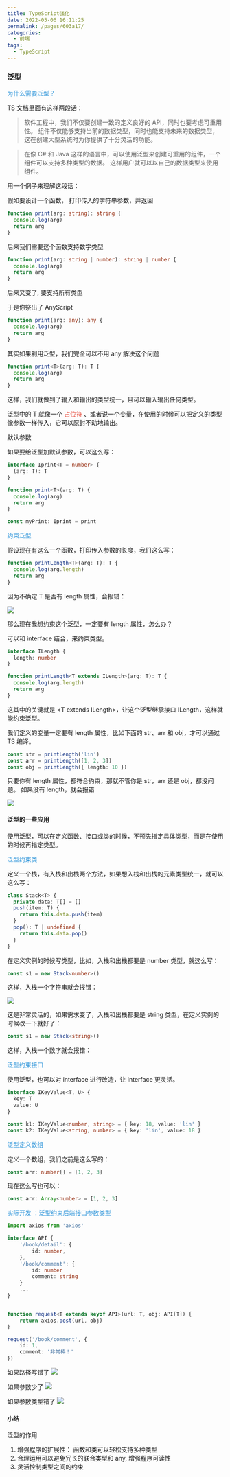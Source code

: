 ```yaml
---
title: TypeScript强化
date: 2022-05-06 16:11:25
permalink: /pages/603a17/
categories:
  - 前端
tags:
  - TypeScript
---
```


### 泛型

<font color=#3498db>为什么需要泛型？</font>

TS 文档里面有这样两段话：

> 软件工程中，我们不仅要创建一致的定义良好的 API，同时也要考虑可重用性。 组件不仅能够支持当前的数据类型，同时也能支持未来的数据类型，这在创建大型系统时为你提供了十分灵活的功能。

> 在像 C# 和 Java 这样的语言中，可以使用泛型来创建可重用的组件，一个组件可以支持多种类型的数据。 这样用户就可以以自己的数据类型来使用组件。

用一个例子来理解这段话：

假如要设计一个函数， 打印传入的字符串参数，并返回

```typescript
function print(arg: string): string {
  console.log(arg)
  return arg
}
```

后来我们需要这个函数支持数字类型

```typescript
function print(arg: string | number): string | number {
  console.log(arg)
  return arg
}
```

后来又变了, 要支持所有类型

于是你祭出了 AnyScript

```typescript
function print(arg: any): any {
  console.log(arg)
  return arg
}
```

其实如果利用泛型，我们完全可以不用 any 解决这个问题

```typescript
function print<T>(arg: T): T {
  console.log(arg)
  return arg
}
```

这样，我们就做到了输入和输出的类型统一，且可以输入输出任何类型。

泛型中的 T 就像一个 <font color=#e74c3c>占位符</font> 、或者说一个变量，在使用的时候可以把定义的类型像参数一样传入，它可以原封不动地输出。

默认参数

如果要给泛型加默认参数，可以这么写：

```typescript
interface Iprint<T = number> {
  (arg: T): T
}

function print<T>(arg: T) {
  console.log(arg)
  return arg
}

const myPrint: Iprint = print
```

<font color=#3498db>约束泛型</font>

假设现在有这么一个函数，打印传入参数的长度，我们这么写：

```typescript
function printLength<T>(arg: T): T {
  console.log(arg.length)
  return arg
}
```

因为不确定 T 是否有 length 属性，会报错：

![](https://qiniu.espe.work/blog/20220506164619.png)

那么现在我想约束这个泛型，一定要有 length 属性，怎么办？

可以和 interface 结合，来约束类型。

```typescript
interface ILength {
  length: number
}

function printLength<T extends ILength>(arg: T): T {
  console.log(arg.length)
  return arg
}
```

这其中的关键就是 \<T extends ILength>，让这个泛型继承接口 ILength，这样就能约束泛型。

我们定义的变量一定要有 length 属性，比如下面的 str、arr 和 obj，才可以通过 TS 编译。

```typescript
const str = printLength('lin')
const arr = printLength([1, 2, 3])
const obj = printLength({ length: 10 })
```

只要你有 length 属性，都符合约束，那就不管你是 str，arr 还是 obj，都没问题。 如果没有 length，就会报错

![](https://qiniu.espe.work/blog/20220506165044.png)

#### 泛型的一些应用

使用泛型，可以在定义函数、接口或类的时候，不预先指定具体类型，而是在使用的时候再指定类型。

<font color=#3498db>泛型约束类</font>

定义一个栈，有入栈和出栈两个方法，如果想入栈和出栈的元素类型统一，就可以这么写：

```typescript
class Stack<T> {
  private data: T[] = []
  push(item: T) {
    return this.data.push(item)
  }
  pop(): T | undefined {
    return this.data.pop()
  }
}
```

在定义实例的时候写类型，比如，入栈和出栈都要是 number 类型，就这么写：

```typescript
const s1 = new Stack<number>()
```

这样，入栈一个字符串就会报错：

![](https://qiniu.espe.work/blog/20220506165357.png)

这是非常灵活的，如果需求变了，入栈和出栈都要是 string 类型，在定义实例的时候改一下就好了：

```typescript
const s1 = new Stack<string>()
```

这样，入栈一个数字就会报错：

<font color=#3498db>泛型约束接口</font>

使用泛型，也可以对 interface 进行改造，让 interface 更灵活。

```typescript
interface IKeyValue<T, U> {
  key: T
  value: U
}

const k1: IKeyValue<number, string> = { key: 18, value: 'lin' }
const k2: IKeyValue<string, number> = { key: 'lin', value: 18 }
```

<font color=#3498db>泛型定义数组</font>

定义一个数组，我们之前是这么写的：

```typescript
const arr: number[] = [1, 2, 3]
```

现在这么写也可以：

```typescript
const arr: Array<number> = [1, 2, 3]
```

<font color=#3498db>实际开发 ：泛型约束后端接口参数类型</font>

```typescript
import axios from 'axios'

interface API {
    '/book/detail': {
        id: number,
    },
    '/book/comment': {
        id: number
        comment: string
    }
    ...
}


function request<T extends keyof API>(url: T, obj: API[T]) {
    return axios.post(url, obj)
}

request('/book/comment', {
    id: 1,
    comment: '非常棒！'
})

```

如果路径写错了
![](https://qiniu.espe.work/blog/20220506172358.png)

如果参数少了
![](https://qiniu.espe.work/blog/20220506170623.png)

如果参数类型错了
![](https://qiniu.espe.work/blog/20220506170656.png)

#### 小结

泛型的作用

1. 增强程序的扩展性： 函数和类可以轻松支持多种类型
2. 合理运用可以避免冗长的联合类型和 any, 增强程序可读性
3. 灵活控制类型之间的约束
